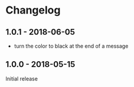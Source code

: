 # Changelog

## 1.0.1 - 2018-06-05
- turn the color to black at the end of a message


## 1.0.0 - 2018-05-15

Initial release
